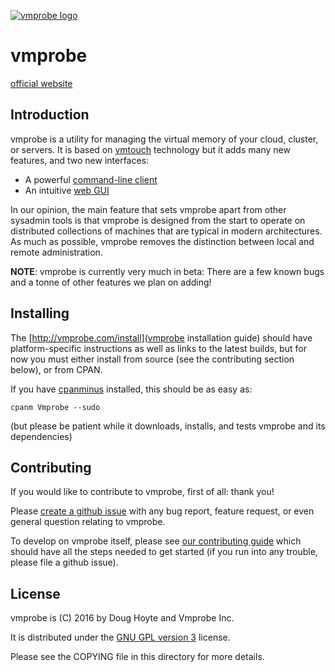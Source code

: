 [![vmprobe logo](https://vmprobe.github.io/vmprobe/logo.svg)](http://vmprobe.com)

# vmprobe

[official website](http://vmprobe.com)

## Introduction

vmprobe is a utility for managing the virtual memory of your cloud, cluster, or servers. It is based on [vmtouch](http://hoytech.com/vmtouch/) technology but it adds many new features, and two new interfaces:

* A powerful [command-line client](http://vmprobe.com/command-line)
* An intuitive [web GUI](http://vmprobe.com/web-gui-tutorial)

In our opinion, the main feature that sets vmprobe apart from other sysadmin tools is that vmprobe is designed from the start to operate on distributed collections of machines that are typical in modern architectures. As much as possible, vmprobe removes the distinction between local and remote administration.

**NOTE**: vmprobe is currently very much in beta: There are a few known bugs and a tonne of other features we plan on adding!


## Installing

The [http://vmprobe.com/install](vmprobe installation guide) should have platform-specific instructions as well as links to the latest builds, but for now you must either install from source (see the contributing section below), or from CPAN.

If you have [cpanminus](https://metacpan.org/pod/App::cpanminus) installed, this should be as easy as:

    cpanm Vmprobe --sudo

(but please be patient while it downloads, installs, and tests vmprobe and its dependencies)


## Contributing

If you would like to contribute to vmprobe, first of all: thank you!

Please [create a github issue](https://github.com/vmprobe/vmprobe/issues/new) with any bug report, feature request, or even general question relating to vmprobe.

To develop on vmprobe itself, please see [our contributing guide](http://vmprobe.com/contributing) which should have all the steps needed to get started (if you run into any trouble, please file a github issue).


## License

vmprobe is (C) 2016 by Doug Hoyte and Vmprobe Inc.

It is distributed under the [GNU GPL version 3](https://www.gnu.org/licenses/gpl-3.0-standalone.html) license.

Please see the COPYING file in this directory for more details.
